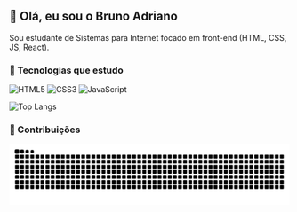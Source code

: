 ## 👋 Olá, eu sou o Bruno Adriano

Sou estudante de Sistemas para Internet focado em front-end (HTML, CSS, JS, React).

### 🚀 Tecnologias que estudo

![HTML5](https://img.shields.io/badge/HTML5-E34F26?style=for-the-badge&logo=html5&logoColor=white)
![CSS3](https://img.shields.io/badge/CSS3-1572B6?style=for-the-badge&logo=css3&logoColor=white)
![JavaScript](https://img.shields.io/badge/JavaScript-F7DF1E?style=for-the-badge&logo=javascript&logoColor=black)

<!-- ### 📊 Estatísticas

![GitHub stats](https://github-readme-stats.vercel.app/api?username=AdrianousDev&show_icons=true&theme=min-dark&count_private=true) -->

![Top Langs](https://github-readme-stats.vercel.app/api/top-langs/?username=AdrianousDev&layout=compact&theme=dracula&count_private=true)

### 🐍 Contribuições

<picture>
  <source media="(prefers-color-scheme: dark)" srcset="https://raw.githubusercontent.com/AdrianousDev/AdrianousDev/output/github-contribution-grid-snake-dark.svg">
  <source media="(prefers-color-scheme: light)" srcset="https://raw.githubusercontent.com/AdrianousDev/AdrianousDev/output/github-contribution-grid-snake.svg">
  <img alt="github contribution grid snake animation" src="https://raw.githubusercontent.com/AdrianousDev/AdrianousDev/output/github-contribution-grid-snake.svg">
</picture>
